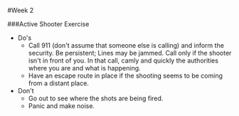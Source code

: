 #Week 2

###Active Shooter Exercise
- Do's
  - Call 911 (don't assume that someone else is calling) and inform the security. Be persistent; Lines may be jammed. Call only if the shooter isn't in front of you. In that call, camly and quickly the authorities where you are and what is happening.
  - Have an escape route in place if the shooting seems to be coming from a distant place. 
- Don't
  - Go out to see where the shots are being fired.  
  - Panic and make noise.

